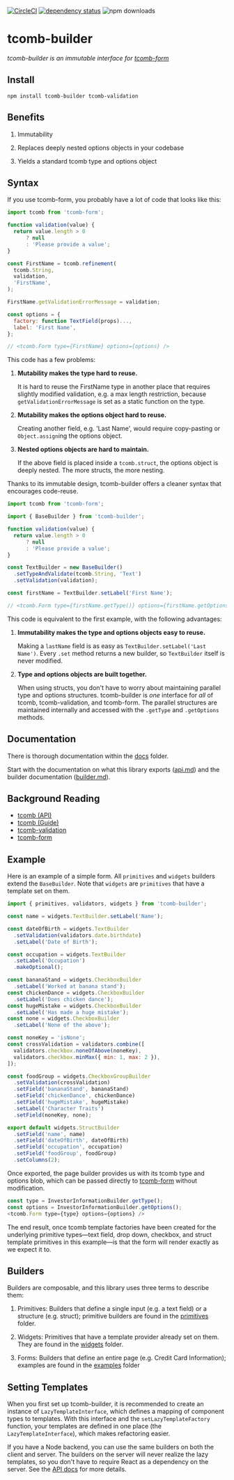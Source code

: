 [![CircleCI](https://img.shields.io/circleci/project/github/cadre/tcomb-builder.svg?style=flat-square)](https://circleci.com/gh/cadre/tcomb-builder)
[![dependency status](https://img.shields.io/david/cadre/tcomb-builder.svg?style=flat-square)](https://david-dm.org/cadre/tcomb-builder)
![npm downloads](https://img.shields.io/npm/dm/tcomb-builder.svg?style=flat-square)

# tcomb-builder

_tcomb-builder is an immutable interface for [tcomb-form](https://github.com/gcanti/tcomb-form)_

## Install

`npm install tcomb-builder tcomb-validation`

## Benefits

1. Immutability

2. Replaces deeply nested options objects in your codebase

3. Yields a standard tcomb type and options object

## Syntax

If you use tcomb-form, you probably have a lot of code that looks like this:

```js
import tcomb from 'tcomb-form';

function validation(value) {
  return value.length > 0
      ? null
      : 'Please provide a value';
}

const FirstName = tcomb.refinement(
  tcomb.String,
  validation,
  'FirstName',
);

FirstName.getValidationErrorMessage = validation;

const options = {
  factory: function TextField(props)...,
  label: 'First Name',
};

// <tcomb.Form type={FirstName} options={options} />
```

This code has a few problems:

1. **Mutability makes the type hard to reuse.**

   It is hard to reuse the FirstName type in another place that requires
   slightly modified validation, e.g. a max length restriction, because
   `getValidationErrorMessage` is set as a static function on the type.

2. **Mutability makes the options object hard to reuse.**

   Creating another field, e.g. 'Last Name', would require copy-pasting or
   `Object.assign`ing the options object.

3. **Nested options objects are hard to maintain.**

   If the above field is placed inside a `tcomb.struct`, the options object is
   deeply nested. The more structs, the more nesting.

Thanks to its immutable design, tcomb-builder offers a cleaner syntax that
encourages code-reuse.

```js
import tcomb from 'tcomb-form';

import { BaseBuilder } from 'tcomb-builder';

function validation(value) {
  return value.length > 0
      ? null
      : 'Please provide a value';
}

const TextBuilder = new BaseBuilder()
  .setTypeAndValidate(tcomb.String, 'Text')
  .setValidation(validation);

const firstName = TextBuilder.setLabel('First Name');

// <tcomb.Form type={firstName.getType()} options={firstName.getOptions()} />
```

This code is equivalent to the first example, with the following advantages:

1. **Immutability makes the type and options objects easy to reuse.**

   Making a `lastName` field is as easy as `TextBuilder.setLabel('Last Name')`.
   Every `.set` method returns a new builder, so `TextBuilder` itself is never
   modified.

2. **Type and options objects are built together.**

   When using structs, you don't have to worry about maintaining parallel type
   and options structures. tcomb-builder is _one_ interface for _all_ of tcomb,
   tcomb-validation, and tcomb-form. The parallel structures are maintained
   internally and accessed with the `.getType` and `.getOptions` methods.

## Documentation

There is thorough documentation within the [docs](./docs) folder.

Start with the documentation on what this library exports
([api.md](./docs/api.md)) and the builder documentation
([builder.md](./docs/builder.md)).

## Background Reading

- [tcomb (API)](https://github.com/gcanti/tcomb/blob/master/docs/API.md)
- [tcomb (Guide)](https://github.com/gcanti/tcomb/blob/master/docs/GUIDE.md)
- [tcomb-validation](https://github.com/gcanti/tcomb-validation)
- [tcomb-form](https://github.com/gcanti/tcomb-form/blob/master/GUIDE.md)

## Example

Here is an example of a simple form. All `primitives` and `widgets` builders
extend the `BaseBuilder`. Note that `widgets` are `primitives` that have a
template set on them.

```js
import { primitives, validators, widgets } from 'tcomb-builder';

const name = widgets.TextBuilder.setLabel('Name');

const dateOfBirth = widgets.TextBuilder
  .setValidation(validators.date.birthdate)
  .setLabel('Date of Birth');

const occupation = widgets.TextBuilder
  .setLabel('Occupation')
  .makeOptional();

const bananaStand = widgets.CheckboxBuilder
  .setLabel('Worked at banana stand');
const chickenDance = widgets.CheckboxBuilder
  .setLabel('Does chicken dance');
const hugeMistake = widgets.CheckboxBuilder
  .setLabel('Has made a huge mistake');
const none = widgets.CheckboxBuilder
  .setLabel('None of the above');

const noneKey = 'isNone';
const crossValidation = validators.combine([
  validators.checkbox.noneOfAbove(noneKey),
  validators.checkbox.minMax({ min: 1, max: 2 }),
]);

const foodGroup = widgets.CheckboxGroupBuilder
  .setValidation(crossValidation)
  .setField('bananaStand', bananaStand)
  .setField('chickenDance', chickenDance)
  .setField('hugeMistake', hugeMistake)
  .setLabel('Character Traits')
  .setField(noneKey, none);

export default widgets.StructBuilder
  .setField('name', name)
  .setField('dateOfBirth', dateOfBirth)
  .setField('occupation', occupation)
  .setField('foodGroup', foodGroup)
  .setColumns(2);
```

Once exported, the page builder provides us with its tcomb type and options
blob, which can be passed directly to
[tcomb-form](https://github.com/gcanti/tcomb-form/blob/master/GUIDE.md) without
modification.

```js
const type = InvestorInformationBuilder.getType();
const options = InvestorInformationBuilder.getOptions();
<tcomb.Form type={type} options={options} />
```

The end result, once tcomb template factories have been created for the
underlying primitive types—text field, drop down, checkbox, and struct
template primitives in this example—is that the form will render exactly
as we expect it to.

## Builders

Builders are composable, and this library uses three terms to describe them:

1. Primitives: Builders that define a single input (e.g. a text field) or a
   structure (e.g. struct); primitive builders are found in the
   [primitives](./src/primitives) folder.

2. Widgets: Primitives that have a template provider already set on
   them. They are found in the [widgets](./src/widgets) folder.

2. Forms: Builders that define an entire page (e.g. Credit Card Information);
   examples are found in the [examples](./src/examples) folder

## Setting Templates

When you first set up tcomb-builder, it is recommended to create an instance of
`LazyTemplateInterface`, which defines a mapping of component types to
templates. With this interface and the `setLazyTemplateFactory` function, your
templates are defined in one place (the `LazyTemplateInterface`), which makes
refactoring easier.

If you have a Node backend, you can use the same builders on both the client
and server. The builders on the server will never realize the lazy templates,
so you don't have to require React as a dependency on the server. See the [API
docs](./docs/api.md) for more details.
